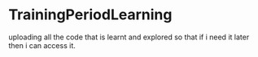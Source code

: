 # TrainingPeriodLearning
uploading all the code that is learnt and explored so that if i need it later then i can access it.
